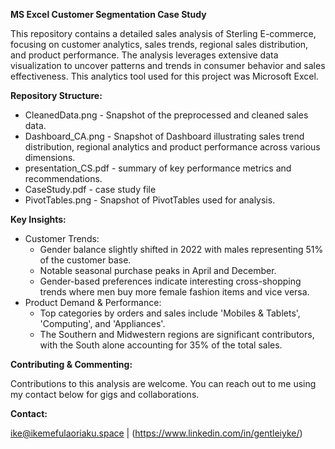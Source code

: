 **MS Excel Customer Segmentation Case Study**

This repository contains a detailed sales analysis of Sterling E-commerce, focusing on customer analytics, sales trends, regional sales distribution, and product performance. The analysis leverages extensive data visualization to uncover patterns and trends in consumer behavior and sales effectiveness. This analytics tool used for this project was Microsoft Excel.

**Repository Structure:**
- CleanedData.png - Snapshot of the preprocessed and cleaned sales data.
- Dashboard_CA.png - Snapshot of Dashboard illustrating sales trend distribution, regional analytics and product performance across various dimensions.
- presentation_CS.pdf - summary of key performance metrics and recommendations.
- CaseStudy.pdf - case study file
- PivotTables.png - Snapshot of PivotTables used for analysis.

**Key Insights:**

- Customer Trends:
  - Gender balance slightly shifted in 2022 with males representing 51% of the customer base.
  - Notable seasonal purchase peaks in April and December.
  - Gender-based preferences indicate interesting cross-shopping trends where men buy more female fashion items and vice versa.
- Product Demand & Performance:
  - Top categories by orders and sales include 'Mobiles & Tablets', 'Computing', and 'Appliances'.
  - The Southern and Midwestern regions are significant contributors, with the South alone accounting for 35% of the total sales.

**Contributing & Commenting:**

Contributions to this analysis are welcome. You can reach out to me using my contact below for gigs and collaborations. 

**Contact:**

ike@ikemefulaoriaku.space | (https://www.linkedin.com/in/gentleiyke/)
